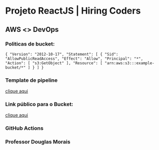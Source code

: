 # Projeto ReactJS | Hiring Coders
## AWS <> DevOps

### Politicas de bucket:
`{
  "Version": "2012-10-17",
  "Statement": [
    {
      "Sid": "AllowPublicReadAccess",
      "Effect": "Allow",
      "Principal": "*",
       "Action": [ "s3:GetObject" ],
       "Resource": [ "arn:aws:s3:::example-bucket/*" ]
     }
  ]
}`

### Template de pipeline
[clique aqui](template.yml)

### Link público para o Bucket:
[clique aqui](http://hcreacts32.s3-website-us-east-1.amazonaws.com//)


### GitHub Actions


### Professor Douglas Morais